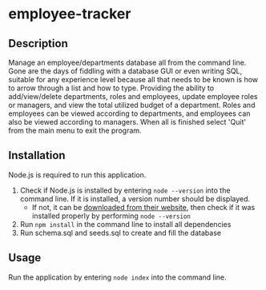 # employee-tracker

## Description
Manage an employee/departments database all from the command line. Gone are the days of fiddling with a database GUI or even writing SQL, suitable for any experience level because all that needs to be known is how to arrow through a list and how to type. Providing the ability to add/view/delete departments, roles and employees, update employee roles or managers, and view the total utilized budget of a department. Roles and employees can be viewed according to departments, and employees can also be viewed according to managers. When all is finished select 'Quit' from the main menu to exit the program.

## Installation
Node.js is required to run this application. 

1. Check if Node.js is installed by entering `node --version` into the command line. If it is installed, a version number should be displayed. 
   - If not, it can be [downloaded from their website](https://nodejs.org/en/download/), then check if it was installed properly by performing `node --version` 
2. Run `npm install` in the command line to install all dependencies
3. Run schema.sql and seeds.sql to create and fill the database

## Usage
Run the application by entering `node index` into the command line.